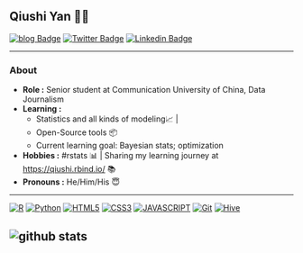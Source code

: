 
## Qiushi Yan 👨‍💻
[![blog Badge](https://img.shields.io/badge/-Personal_Blog-9cf?style=flat-square&link=https://qiushi.rbind.io/)](https://qiushi.rbind.io/) 
[![Twitter Badge](https://img.shields.io/badge/-qiushizzzz-1ca0f1?style=flat-square&logo=twitter&logoColor=white&link=https://twitter.com/SulthanNK)](https://twitter.com/qiushizzzz) 
[![Linkedin Badge](https://img.shields.io/badge/-Qiushi_Yan-blue?style=flat-square&logo=Linkedin&logoColor=white&link=https://www.linkedin.com/in/qiushi-yan-893a48194/)](https://www.linkedin.com/in/qiushi-yan-893a48194/) 




---------------------------------------------------------------------------------------------------------------------------------------------------------------------------------
### About
- **Role :** Senior student at Communication University of China, Data Journalism
-  **Learning :**   
    - Statistics and all kinds of modeling:chart_with_upwards_trend: | 
    - Open-Source tools :package:  
    - Current learning goal: Bayesian stats; optimization  
-  **Hobbies :** #rstats :bar_chart: | Sharing my learning journey at https://qiushi.rbind.io/ :books:
-  **Pronouns :** He/Him/His :innocent:


---------------------------------------------------------------------------------------------------------------------------------------------------------------------------------

[![R](https://img.shields.io/badge/-R-00599C?style=flat&logo=r&link=https://https://github.com/enixam)](https://github.com/enixam)
[![Python](https://img.shields.io/badge/-Python-gray?style=flat&logo=python&link=https://github.com/enixam)](https://github.com/enixam)
[![HTML5](https://img.shields.io/badge/-HTML5-E34F26?style=flat&logo=html5&logoColor=white&link=https://github.com/henry090)](https://github.com/henry090) 
[![CSS3](https://img.shields.io/badge/-CSS3-1572B6?style=flat&logo=css3&link=https://github.com/henry090)](https://github.com/henry090) 
[![JAVASCRIPT](https://img.shields.io/badge/-JAVASCRIPT-black?style=flat&logo=JAVASCRIPT&link=https://github.com/enixam)](https://github.com/enixam)
[![Git](https://img.shields.io/badge/-Git-black?style=flat&logo=git&link=https://github.com/enixam)](https://github.com/enixam) 
[![Hive](https://img.shields.io/badge/-Hive-yellow?style=flat&logo=hive&link=https://github.com/enixam)](https://github.com/enixam)

![github stats](https://github-readme-stats.vercel.app/api?username=enixam&show_icons=true)
---------------------------------------------------------------------------------------------------------------------------------------------------------------------------------


